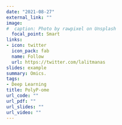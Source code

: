 ```yaml
---
date: "2021-08-27"
external_link: ""
image:
#  caption: Photo by rawpixel on Unsplash
  focal_point: Smart
links:
- icon: twitter
  icon_pack: fab
  name: Follow
  url: https://twitter.com/lalitmanas
slides: example
summary: Omics.
tags:
- Deep Learning
title: PolyP-ome
url_code: ""
url_pdf: ""
url_slides: ""
url_video: ""
---
```


